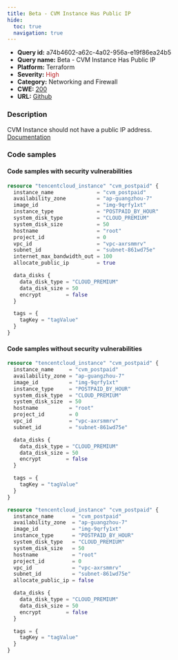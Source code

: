 ```yaml
---
title: Beta - CVM Instance Has Public IP
hide:
  toc: true
  navigation: true
---
```


<style>
  .highlight .hll {
    background-color: #ff171742;
  }
  .md-content {
    max-width: 1100px;
    margin: 0 auto;
  }
</style>

-   **Query id:** a74b4602-a62c-4a02-956a-e19f86ea24b5
-   **Query name:** Beta - CVM Instance Has Public IP
-   **Platform:** Terraform
-   **Severity:** <span style="color:#bb2124">High</span>
-   **Category:** Networking and Firewall
-   **CWE:** <a href="https://cwe.mitre.org/data/definitions/200.html" onclick="newWindowOpenerSafe(event, 'https://cwe.mitre.org/data/definitions/200.html')">200</a>
-   **URL:** [Github](https://github.com/Checkmarx/kics/tree/master/assets/queries/terraform/tencentcloud/cvm_instance_has_public_ip)

### Description
CVM Instance should not have a public IP address.<br>
[Documentation](https://registry.terraform.io/providers/tencentcloudstack/tencentcloud/latest/docs/resources/instance#allocate_public_ip)

### Code samples
#### Code samples with security vulnerabilities
```tf title="Positive test num. 1 - tf file" hl_lines="13"
resource "tencentcloud_instance" "cvm_postpaid" {
  instance_name              = "cvm_postpaid"
  availability_zone          = "ap-guangzhou-7"
  image_id                   = "img-9qrfy1xt"
  instance_type              = "POSTPAID_BY_HOUR"
  system_disk_type           = "CLOUD_PREMIUM"
  system_disk_size           = 50
  hostname                   = "root"
  project_id                 = 0
  vpc_id                     = "vpc-axrsmmrv"
  subnet_id                  = "subnet-861wd75e"
  internet_max_bandwidth_out = 100
  allocate_public_ip         = true

  data_disks {
    data_disk_type = "CLOUD_PREMIUM"
    data_disk_size = 50
    encrypt        = false
  }

  tags = {
    tagKey = "tagValue"
  }
}

```


#### Code samples without security vulnerabilities
```tf title="Negative test num. 1 - tf file"
resource "tencentcloud_instance" "cvm_postpaid" {
  instance_name     = "cvm_postpaid"
  availability_zone = "ap-guangzhou-7"
  image_id          = "img-9qrfy1xt"
  instance_type     = "POSTPAID_BY_HOUR"
  system_disk_type  = "CLOUD_PREMIUM"
  system_disk_size  = 50
  hostname          = "root"
  project_id        = 0
  vpc_id            = "vpc-axrsmmrv"
  subnet_id         = "subnet-861wd75e"

  data_disks {
    data_disk_type = "CLOUD_PREMIUM"
    data_disk_size = 50
    encrypt        = false
  }

  tags = {
    tagKey = "tagValue"
  }
}

```
```tf title="Negative test num. 2 - tf file"
resource "tencentcloud_instance" "cvm_postpaid" {
  instance_name      = "cvm_postpaid"
  availability_zone  = "ap-guangzhou-7"
  image_id           = "img-9qrfy1xt"
  instance_type      = "POSTPAID_BY_HOUR"
  system_disk_type   = "CLOUD_PREMIUM"
  system_disk_size   = 50
  hostname           = "root"
  project_id         = 0
  vpc_id             = "vpc-axrsmmrv"
  subnet_id          = "subnet-861wd75e"
  allocate_public_ip = false

  data_disks {
    data_disk_type = "CLOUD_PREMIUM"
    data_disk_size = 50
    encrypt        = false
  }

  tags = {
    tagKey = "tagValue"
  }
}

```
